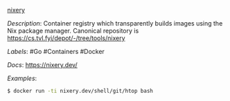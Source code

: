 [nixery](https://github.com/tazjin/nixery)

*Description*: Container registry which transparently builds images using the Nix package manager. Canonical repository is https://cs.tvl.fyi/depot/-/tree/tools/nixery

*Labels*: #Go #Containers #Docker

*Docs*: https://nixery.dev/

*Examples*:

```bash
$ docker run -ti nixery.dev/shell/git/htop bash
```

